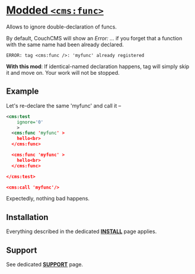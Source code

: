 # [Modded `<cms:func>`](https://github.com/trendoman/Tweakus-Dilectus/tree/main/anton.cms%40ya.ru__tags-modded/func)

Allows to ignore double-declaration of funcs.

By default, CouchCMS will show an *Error: ...* if you forget that a function with the same name had been already declared.

`ERROR: tag <cms:func />: 'myfunc' already registered`

**With this mod**: If identical-named declaration happens, tag will simply skip it and move on. Your work will not be stopped.

## Example

Let's re-declare the same 'myfunc' and call it –
```xml
<cms:test
    ignore='0'
    >
  <cms:func 'myfunc' >
    hello<br>
  </cms:func>

  <cms:func 'myfunc' >
    hello<br>
  </cms:func>

</cms:test>

<cms:call 'myfunc'/>
```

Expectedly, nothing bad happens.

## Installation

Everything described in the dedicated [**INSTALL**](/INSTALL.md) page applies.

## Support

See dedicated [**SUPPORT**](/SUPPORT.md) page.
